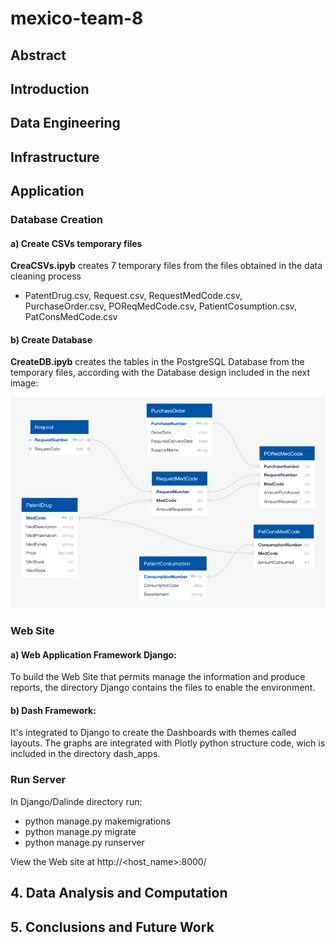 # mexico-team-8
## Abstract
## Introduction
## Data Engineering
## Infrastructure
## Application
### Database Creation
#### a) Create CSVs temporary files

**CreaCSVs.ipyb** creates 7 temporary files from the files obtained in the data cleaning process
- PatentDrug.csv, Request.csv, RequestMedCode.csv, PurchaseOrder.csv, POReqMedCode.csv, PatientCosumption.csv, PatConsMedCode.csv

#### b) Create Database

**CreateDB.ipyb** creates the tables in the PostgreSQL Database from the temporary files, according with the Database design included in the next image:

![alt text](CreateCSVsDB/DB%20design.png "Database")

### Web Site
#### a) Web Application Framework Django:
To build the Web Site that permits manage the information and produce reports, the directory Django contains the files to enable the environment.

#### b) Dash Framework:
It's integrated to Django to create the Dashboards with themes called layouts. The graphs are integrated with Plotly python structure code, wich is included in the directory dash_apps.

### Run Server

In Django/Dalinde directory run:
- python manage.py makemigrations
- python manage.py migrate
- python manage.py runserver

View the Web site at http://<host_name>:8000/

## 4. Data Analysis and Computation
## 5. Conclusions and Future Work
